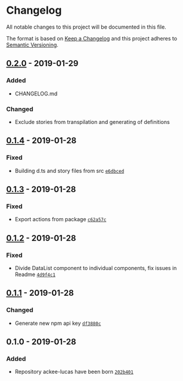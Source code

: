 # Changelog

All notable changes to this project will be documented in this file.

The format is based on [Keep a Changelog](http://keepachangelog.com/en/1.0.0/)
and this project adheres to [Semantic Versioning](http://semver.org/spec/v2.0.0.html).

## [0.2.0] - 2019-01-29
### Added
- CHANGELOG.md

### Changed
- Exclude stories from transpilation and generating of definitions

## [0.1.4] - 2019-01-28
### Fixed
- Building d.ts and story files from src [`e6dbced`](https://github.com/AckeeCZ/lucas/commit/e6dbcedeff28d5bf890fa13f6a80e83b791cb04f)

## [0.1.3] - 2019-01-28
### Fixed
- Export actions from package [`c62a57c`](https://github.com/AckeeCZ/lucas/commit/c62a57cf4a6c12aba801c92f621b6012cd5bd522)

## [0.1.2] - 2019-01-28
### Fixed
- Divide DataList component to individual components, fix issues in Readme [`4d9f4c1`](https://github.com/AckeeCZ/lucas/commit/4d9f4c124c7cc7354fb8cf8f20cfffd89b23c175)

## [0.1.1] - 2019-01-28
### Changed
- Generate new npm api key [`df3880c`](https://github.com/AckeeCZ/lucas/commit/df3880c29de0f452b2f86e286d40243db56897f9)

## 0.1.0 - 2019-01-28
### Added
- Repository ackee-lucas have been born [`202b401`](https://github.com/AckeeCZ/lucas/commit/202b4014cfbf593e85669ba4983a4e29b361ec3e)

[0.2.0]: https://github.com/AckeeCZ/lucas/compare/v0.1.4...v0.2.0
[0.1.4]: https://github.com/AckeeCZ/lucas/compare/v0.1.3...v0.1.4
[0.1.3]: https://github.com/AckeeCZ/lucas/compare/v0.1.2...v0.1.3
[0.1.2]: https://github.com/AckeeCZ/lucas/compare/v0.1.1...v0.1.2
[0.1.1]: https://github.com/AckeeCZ/lucas/compare/v0.1.0...v0.1.1
